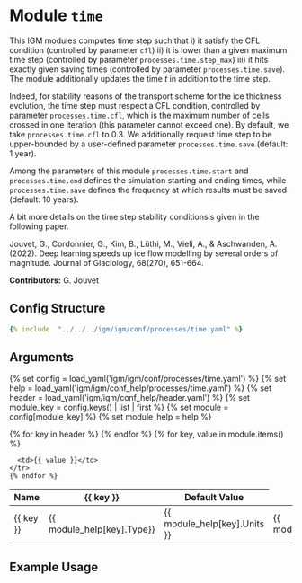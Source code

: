 # Module `time`

This IGM modules computes time step such that i) it satisfy the CFL condition (controlled by parameter `cfl`) ii) it is lower than a given maximum time step (controlled by parameter `processes.time.step_max`) iii) it hits exactly given saving times (controlled by parameter `processes.time.save`). The module additionally updates the time $t$ in addition to the time step.

Indeed, for stability reasons of the transport scheme for the ice thickness evolution, the time step must respect a CFL condition, controlled by parameter `processes.time.cfl`, which is the maximum number of cells crossed in one iteration (this parameter cannot exceed one). By default, we take `processes.time.cfl` to 0.3. We additionally request time step to be upper-bounded by a user-defined parameter `processes.time.save` (default: 1 year).
 
Among the parameters of this module `processes.time.start` and `processes.time.end` defines the simulation starting and ending times, while `processes.time.save` defines the frequency at which results must be saved (default: 10 years).

A bit more details on the time step stability conditionsis given in the following paper.

Jouvet, G., Cordonnier, G., Kim, B., Lüthi, M., Vieli, A., & Aschwanden, A. (2022). Deep learning speeds up ice flow modelling by several orders of magnitude. Journal of Glaciology, 68(270), 651-664.

**Contributors:** G. Jouvet

## Config Structure  
~~~yaml
{% include  "../../../igm/igm/conf/processes/time.yaml" %}
~~~

## Arguments
{% set config = load_yaml('igm/igm/conf/processes/time.yaml') %}
{% set help = load_yaml('igm/igm/conf_help/processes/time.yaml') %}
{% set header = load_yaml('igm/igm/conf_help/header.yaml') %}
{% set module_key = config.keys() | list | first %}
{% set module = config[module_key] %}
{% set module_help = help %}

<table>
  <thead>
    <tr>
      <th>Name</th>
      {% for key in header %}
      <th>{{ key }}</th>
      {% endfor %}
      <th>Default Value</th>
    </tr>
  </thead>
  <tbody>
    {% for key, value in module.items() %}
    <tr>
      <td>{{ key }}</td>
      <td>{{ module_help[key].Type}}</td>
      <!-- <td>{{ module_help[key].Units}}</td> -->
      <td><span class="math">{{ module_help[key].Units }}</span></td>
      <td>{{ module_help[key].Description}}</td>

      <td>{{ value }}</td>
    </tr>
    {% endfor %}
  </tbody>
</table>

<script type="text/javascript">
  MathJax.Hub.Queue(["Typeset", MathJax.Hub]);
</script>

## Example Usage